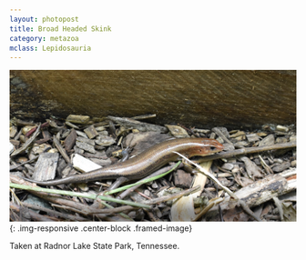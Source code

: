 ```yaml
---
layout: photopost 
title: Broad Headed Skink
category: metazoa
mclass: Lepidosauria
---
```


![Broad Headed Skink](/images/20170716_broad_headed_skink_small.jpg){: .img-responsive .center-block .framed-image}

Taken at Radnor Lake State Park, Tennessee.
